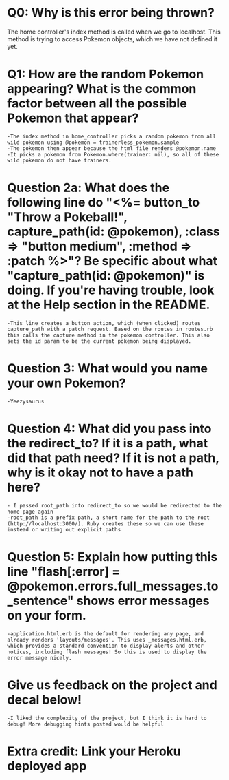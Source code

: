 # Q0: Why is this error being thrown?
The home controller's index method is called when we go to localhost. This method is trying to access Pokemon objects, which we have not defined it yet.

# Q1: How are the random Pokemon appearing? What is the common factor between all the possible Pokemon that appear?
	-The index method in home_controller picks a random pokemon from all wild pokemon using @pokemon = trainerless_pokemon.sample
	-The pokemon then appear because the html file renders @pokemon.name
	-It picks a pokemon from Pokemon.where(trainer: nil), so all of these wild pokemon do not have trainers.

# Question 2a: What does the following line do "<%= button_to "Throw a Pokeball!", capture_path(id: @pokemon), :class => "button medium", :method => :patch %>"? Be specific about what "capture_path(id: @pokemon)" is doing. If you're having trouble, look at the Help section in the README.

	-This line creates a button action, which (when clicked) routes capture_path with a patch request. Based on the routes in routes.rb this calls the capture method in the pokemon controller. This also sets the id param to be the current pokemon being displayed.

# Question 3: What would you name your own Pokemon?
	-Yeezysaurus

# Question 4: What did you pass into the redirect_to? If it is a path, what did that path need? If it is not a path, why is it okay not to have a path here?
	- I passed root_path into redirect_to so we would be redirected to the home page again
	-root_path is a prefix path, a short name for the path to the root (http://localhost:3000/). Ruby creates these so we can use these instead or writing out explicit paths

# Question 5: Explain how putting this line "flash[:error] = @pokemon.errors.full_messages.to_sentence" shows error messages on your form.
	-application.html.erb is the default for rendering any page, and already renders 'layouts/messages'. This uses _messages.html.erb, which provides a standard convention to display alerts and other notices, including flash messages! So this is used to display the error message nicely.

# Give us feedback on the project and decal below!
	-I liked the complexity of the project, but I think it is hard to debug! More debugging hints posted would be helpful

# Extra credit: Link your Heroku deployed app
